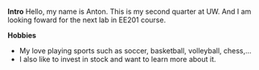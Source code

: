 **Intro**
Hello, my name is Anton.
This is my second quarter at UW. And I am looking foward for the next lab in EE201 course.

**Hobbies**
- My love playing sports such as soccer, basketball, volleyball, chess,...
- I also like to invest in stock and want to learn more about it. 
